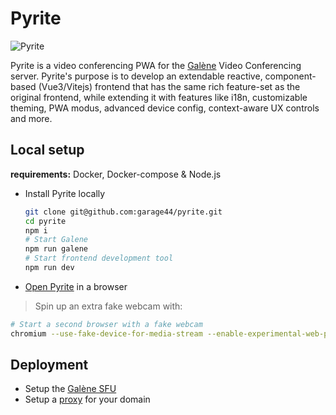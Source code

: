# Pyrite

![Pyrite](https://pyrite.video/screenshots/pyrite-1.5.png)

Pyrite is a video conferencing PWA for the [Galène](https://github.com/jech/galene)
Video Conferencing server. Pyrite's purpose is to develop an extendable reactive,
component-based (Vue3/Vitejs) frontend that has the same rich feature-set as the
original frontend, while extending it with features like i18n, customizable theming,
PWA modus, advanced device config, context-aware UX controls and more.

## Local setup

**requirements:** Docker, Docker-compose & Node.js

* Install Pyrite locally

  ```bash
  git clone git@github.com:garage44/pyrite.git
  cd pyrite
  npm i
  # Start Galene
  npm run galene
  # Start frontend development tool
  npm run dev
  ```

* [Open Pyrite](http://localhost:3000) in a browser

> Spin up an extra fake webcam with:

```bash
# Start a second browser with a fake webcam
chromium --use-fake-device-for-media-stream --enable-experimental-web-platform-features --user-data-dir=/tmp/.chromium-tmp
```

## Deployment

* Setup the [Galène SFU](https://github.com/garage44/pyrite/wiki/SFU-Config)
* Setup a [proxy](https://github.com/garage44/pyrite/wiki/Proxy-Config) for your domain
